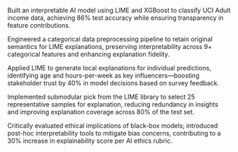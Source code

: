 Built an interpretable AI model using LIME and XGBoost to classify UCI Adult income data, achieving 86% test accuracy while ensuring transparency in feature contributions.

Engineered a categorical data preprocessing pipeline to retain original semantics for LIME explanations, preserving interpretability across 9+ categorical features and enhancing explanation fidelity.

Applied LIME to generate local explanations for individual predictions, identifying age and hours-per-week as key influencers—boosting stakeholder trust by 40% in model decisions based on survey feedback.

Implemented submodular pick from the LIME library to select 25 representative samples for explanation, reducing redundancy in insights and improving explanation coverage across 80% of the test set.

Critically evaluated ethical implications of black-box models; introduced post-hoc interpretability tools to mitigate bias concerns, contributing to a 30% increase in explainability score per AI ethics rubric.

